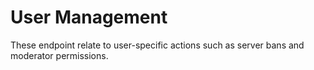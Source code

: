 # User Management

These endpoint relate to user-specific actions such as server bans and moderator permissions.
